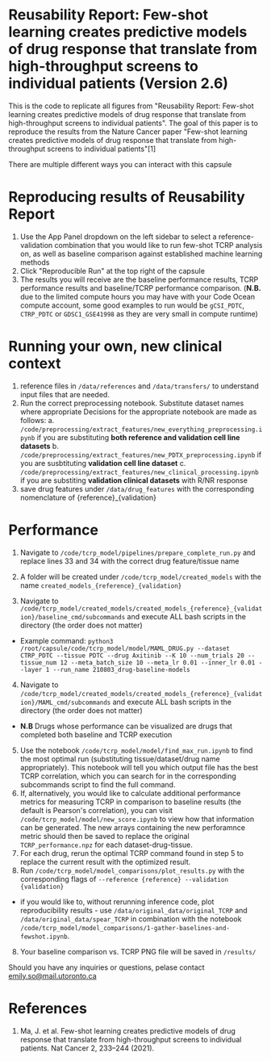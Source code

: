 # Reusability Report: Few-shot learning creates predictive models of drug response that translate from high-throughput screens to individual patients (Version 2.6)

This is the code to replicate all figures from "Reusability Report: Few-shot learning creates predictive models of drug response that translate from high-throughput screens to individual patients". The goal of this paper is to reproduce the results from the Nature Cancer paper "Few-shot learning creates predictive models of drug response that translate from high-throughput screens to individual patients"[1]

There are multiple different ways you can interact with this capsule 
# Reproducing results of Reusability Report 
1. Use the App Panel dropdown on the left sidebar to select a reference-validation combination that you would like to run few-shot TCRP analysis on, as well as baseline comparison against established machine learning methods 
2. Click "Reproducible Run" at the top right of the capsule
3. The results you will receive are the baseline performance results, TCRP performance results and baseline/TCRP performance comparison. (**N.B.** due to the limited compute hours you may have with your Code Ocean compute account, some good examples to run would be `gCSI_PDTC`, `CTRP_PDTC` or `GDSC1_GSE41998` as they are very small in compute runtime)

# Running your own, new clinical context 
1. reference files in `/data/references` and `/data/transfers/` to understand input files that are needed. 
2. Run the correct preprocessing notebook. Substitute dataset names where appropriate Decisions for the appropriate notebook are made as follows:
 a. `/code/preprocessing/extract_features/new_everything_preprocessing.ipynb` if you are substituting **both reference and validation cell line datasets**
 b. `/code/preprocessing/extract_features/new_PDTX_preprocessing.ipynb` if you are susbtituting **validation cell line dataset** 
 c. `/code/preprocessing/extract_features/new_clinical_processing.ipynb` if you are substiting **validation clinical datasets** with R/NR response
3. save drug features under `/data/drug_features` with the corresponding nomenclature of {reference}_{validation}

# Performance 
1. Navigate to `/code/tcrp_model/pipelines/prepare_complete_run.py` and replace lines 33 and 34 with the correct drug feature/tissue name
2. A folder will be created under `/code/tcrp_model/created_models` with the name `created_models_{reference}_{validation}`

3. Navigate to `/code/tcrp_model/created_models/created_models_{reference}_{validation}/baseline_cmd/subcommands` and execute ALL bash scripts in the directory (the order does not matter)
- Example command: `python3 /root/capsule/code/tcrp_model/model/MAML_DRUG.py --dataset CTRP_PDTC --tissue PDTC --drug Axitinib --K 10 --num_trials 20 --tissue_num 12 --meta_batch_size 10 --meta_lr 0.01 --inner_lr 0.01 --layer 1 --run_name 210803_drug-baseline-models`
4. Navigate to `/code/tcrp_model/created_models/created_models_{reference}_{validation}/MAML_cmd/subcommands` and execute ALL bash scripts in the directory (the order does not matter)
- **N.B** Drugs whose performance can be visualized are drugs that completed both baseline and TCRP execution
5. Use the notebook `/code/tcrp_model/model/find_max_run.ipynb` to find the most optimal run (substituting tissue/dataset/drug name appropriately). This notebook will tell you which output file has the best TCRP correlation, which you can search for in the corresponding subcommands script to find the full command.
6. If, alternatively, you would like to calculate additional performance metrics for measuring TCRP in comparison to baseline results (the default is Pearson's correlation), you can visit `/code/tcrp_model/model/new_score.ipynb` to view how that information can be generated. The new arrays containing the new perforamnce metric should then be saved to replace the original `TCRP_performance.npz` for each dataset-drug-tissue.
6. For each drug, rerun the optimal TCRP command found in step 5 to replace the current result with the optimized result. 
7. Run `/code/tcrp_model/model_comparisons/plot_results.py` with the corresponding flags of `--reference {reference} --validation {validation}`
- if you would like to, without rerunning inference code, plot reproducibility results - use `/data/original_data/original_TCRP` and `/data/original_data/spear_TCRP` in combination with the notebook `/code/tcrp_model/model_comparisons/1-gather-baselines-and-fewshot.ipynb`.
8. Your baseline comparison vs. TCRP PNG file will be saved in `/results/`


Should you have any inquiries or questions, pelase contact [emily.so@mail.utoronto.ca](emily.so@mail.utoronto.ca)
# References
1. Ma, J. et al. Few-shot learning creates predictive models of drug response that translate from high-throughput screens to individual patients. Nat Cancer 2, 233–244 (2021).
